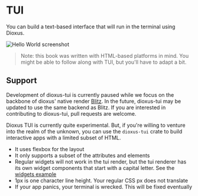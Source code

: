 # TUI

You can build a text-based interface that will run in the terminal using Dioxus.

![Hello World screenshot](https://github.com/DioxusLabs/rink/raw/master/examples/example.png)

> Note: this book was written with HTML-based platforms in mind. You might be able to follow along with TUI, but you'll have to adapt a bit.

## Support

Development of dioxus-tui is currently paused while we focus on the backbone of dioxus' native render [Blitz](https://github.com/DioxusLabs/blitz). In the future, dioxus-tui may be updated to use the same backend as Blitz. If you are interested in contributing to dioxus-tui, pull requests are welcome.

Dioxus TUI is currently quite experimental. But, if you're willing to venture into the realm of the unknown, you can use the `dioxus-tui` crate to build interactive apps with a limited subset of HTML.

- It uses flexbox for the layout
- It only supports a subset of the attributes and elements
- Regular widgets will not work in the tui render, but the tui renderer has its own widget components that start with a capital letter. See the [widgets example](https://github.com/DioxusLabs/blitz/blob/master/packages/dioxus-tui/examples/widgets.rs)
- 1px is one character line height. Your regular CSS px does not translate
- If your app panics, your terminal is wrecked. This will be fixed eventually
